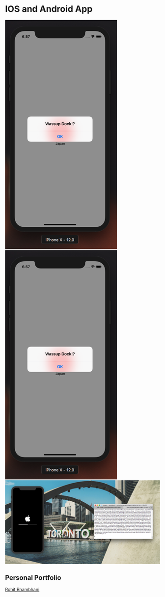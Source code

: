 # IOS and Android App 

![ScreenShot](screenShot1.png)
![ScreenShot](screenShot1.png)
![Image](image.png)

Personal Portfolio
-------------------

[Rohit Bhambhani](http://rohito.com)